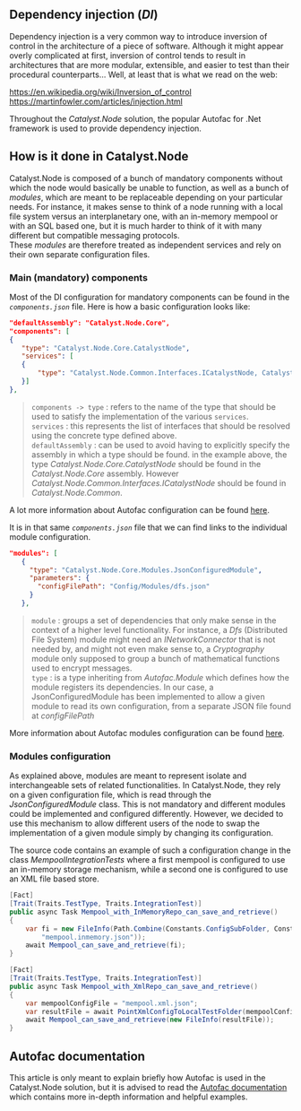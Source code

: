 ## Dependency injection (_DI_)

Dependency injection is a very common way to introduce inversion of control in the architecture of a piece of software. Although it might appear overly complicated at first, inversion of control tends to result in architectures that are more modular, extensible, and easier to test than their procedural counterparts... Well, at least that is what we read on the web:

<https://en.wikipedia.org/wiki/Inversion_of_control>  
<https://martinfowler.com/articles/injection.html>

Throughout the _Catalyst.Node_ solution, the popular Autofac for .Net framework is used to provide dependency injection.

## How is it done in Catalyst.Node

Catalyst.Node is composed of a bunch of mandatory components without which the node would basically be unable to function, as well as a bunch of _modules_, which are meant to be replaceable depending on your particular needs. 
For instance, it makes sense to think of a node running with a local file system versus an interplanetary one, with an in-memory mempool or with an SQL based one, but it is much harder to think of it with many different but compatible messaging protocols.  
These _modules_ are therefore treated as independent services and rely on their own separate configuration files.

### Main (mandatory) components

Most of the DI configuration for mandatory components can be found in the _`components.json`_ file. Here is how a basic configuration looks like:
 ```json
"defaultAssembly": "Catalyst.Node.Core",
"components": [
{
    "type": "Catalyst.Node.Core.CatalystNode",
    "services": [
    {
        "type": "Catalyst.Node.Common.Interfaces.ICatalystNode, Catalyst.Node.Common"
    }]
},
```
> `components -> type` : refers to the name of the type that should be used to satisfy the implementation of the various `services`.  
> `services` : this represents the list of interfaces that should be resolved using the concrete type defined above.  
> `defaultAssembly` : can be used to avoid having to explicitly specify the assembly in which a type should be found. in the example above, the type _Catalyst.Node.Core.CatalystNode_ should be found in the _Catalyst.Node.Core_ assembly. However _Catalyst.Node.Common.Interfaces.ICatalystNode_ should be found in _Catalyst.Node.Common_.  

A lot more information about Autofac configuration can be found [here](https://autofaccn.readthedocs.io/en/latest/configuration/xml.html#components).

It is in that same _`components.json`_ file that we can find links to the individual module configuration.

```json
"modules": [
   {
     "type": "Catalyst.Node.Core.Modules.JsonConfiguredModule",
     "parameters": {
       "configFilePath": "Config/Modules/dfs.json"
     }
   },
```
> `module` : groups a set of dependencies that only make sense in the context of a higher level functionality. For instance, a _Dfs_ (Distributed File System) module might need an _INetworkConnector_ that is not needed by, and might not even make sense to, a _Cryptography_ module only supposed to group a bunch of mathematical functions used to encrypt messages.  
> `type` : is a type inheriting from _Autofac.Module_ which defines how the module registers its dependencies. In our case, a JsonConfiguredModule has been implemented to allow a given module to read its own configuration, from a separate JSON file found at _configFilePath_

More information about Autofac modules configuration can be found [here](https://autofaccn.readthedocs.io/en/latest/configuration/xml.html#modules).

### Modules configuration

As explained above, modules are meant to represent isolate and interchangeable sets of related functionalities. In Catalyst.Node, they rely on a given configuration file, which is read through the _JsonConfiguredModule_ class. This is not mandatory and different modules could be implemented and configured differently. However, we decided to use this mechanism to allow different users of the node to swap the implementation of a given module simply by changing its configuration.

The source code contains an example of such a configuration change in the class _MempoolIntegrationTests_ where a first mempool is configured to use an in-memory storage mechanism, while a second one is configured to use an XML file based store. 
```csharp
[Fact]
[Trait(Traits.TestType, Traits.IntegrationTest)]
public async Task Mempool_with_InMemoryRepo_can_save_and_retrieve()
{
    var fi = new FileInfo(Path.Combine(Constants.ConfigSubFolder, Constants.ModulesSubFolder,
        "mempool.inmemory.json"));
    await Mempool_can_save_and_retrieve(fi);
}

[Fact]
[Trait(Traits.TestType, Traits.IntegrationTest)]
public async Task Mempool_with_XmlRepo_can_save_and_retrieve()
{
    var mempoolConfigFile = "mempool.xml.json";
    var resultFile = await PointXmlConfigToLocalTestFolder(mempoolConfigFile);
    await Mempool_can_save_and_retrieve(new FileInfo(resultFile));
}
```

## Autofac documentation
This article is only meant to explain briefly how Autofac is used in the Catalyst.Node solution, but it is advised to read the [Autofac documentation](https://autofaccn.readthedocs.io/en/latest/index.html) which contains more in-depth information and helpful examples.
